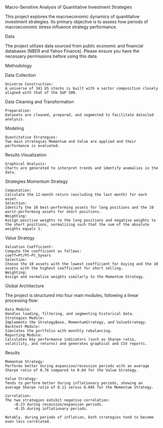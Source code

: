 Macro-Sensitive Analysis of Quantitative Investment Strategies

This project explores the macroeconomic dynamics of quantitative investment strategies. Its primary objective is to assess how periods of macroeconomic stress influence strategy performance.

Data

The project utilizes data sourced from public economic and financial databases (NBER and Yahoo Finance). Please ensure you have the necessary permissions before using this data.

Methodology

Data Collection

    Universe Construction:
    A universe of 341 US stocks is built with a sector composition closely aligned with that of the S&P 500.

Data Cleaning and Transformation

    Preparation:
    Datasets are cleaned, prepared, and segmented to facilitate detailed analysis.

Modeling

    Quantitative Strategies:
    Two main strategies Momentum and Value are applied and their performance is evaluated.

Results Visualization

    Graphical Analysis:
    Charts are generated to interpret trends and identify anomalies in the data.

Strategies
Momentum Strategy

    Computation:
    Calculate the 12-month return (excluding the last month) for each asset.
    Selection:
    Identify the 10 best-performing assets for long positions and the 10 worst-performing assets for short positions.
    Weighting:
    Assign positive weights to the long positions and negative weights to the short positions, normalizing such that the sum of the absolute weights equals 1.

Value Strategy

    Valuation Coefficient:
    Compute the coefficient as follows:
    coeff=Pt/Pt−Pt_5years
    Selection:
    Choose the 10 assets with the lowest coefficient for buying and the 10 assets with the highest coefficient for short selling.
    Weighting:
    Assign and normalize weights similarly to the Momentum Strategy.

Global Architecture

The project is structured into four main modules, following a linear processing flow:

    Data Module:
    Handles loading, filtering, and segmenting historical data.
    Strategies Module:
    Implements the StrategyBase, MomentumStrategy, and ValueStrategy.
    Backtest Module:
    Simulates the portfolio with monthly rebalancing.
    Reporting Module:
    Calculates key performance indicators (such as Sharpe ratio, volatility, and returns) and generates graphical and CSV reports.

Results

    Momentum Strategy:
    Performs better during expansion/recession periods with an average Sharpe ratio of 0.76 compared to 0.04 for the Value Strategy.

    Value Strategy:
    Tends to perform better during inflationary periods, showing an average Sharpe ratio of 0.11 versus 0.045 for the Momentum Strategy.

    Correlation:
    The two strategies exhibit negative correlation:
        −0.23 during recession/expansion periods.
        −0.35 during inflationary periods.

    Notably, during periods of inflation, both strategies tend to become even less correlated.
